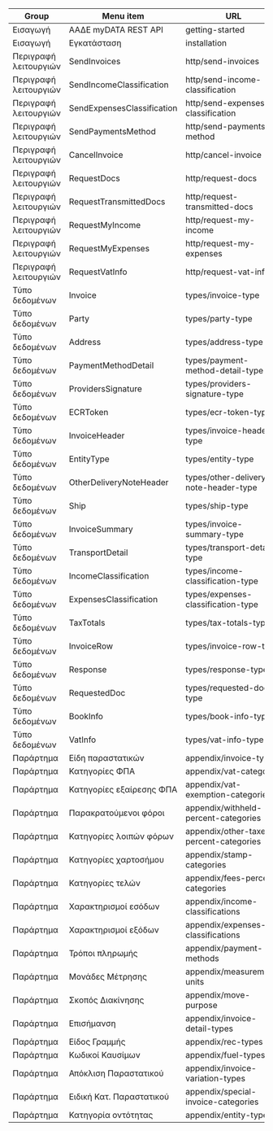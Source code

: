 | Group                 | Menu item                  | URL                                     |
|-----------------------|----------------------------|-----------------------------------------|
| Εισαγωγή              | ΑΑΔΕ myDATA REST API       | getting-started                         |
| Εισαγωγή              | Εγκατάσταση                | installation                            |
| Περιγραφή λειτουργιών | SendInvoices               | http/send-invoices                      |
| Περιγραφή λειτουργιών | SendIncomeClassification   | http/send-income-classification         |
| Περιγραφή λειτουργιών | SendExpensesClassification | http/send-expenses-classification       |
| Περιγραφή λειτουργιών | SendPaymentsMethod         | http/send-payments-method               |
| Περιγραφή λειτουργιών | CancelInvoice              | http/cancel-invoice                     |
| Περιγραφή λειτουργιών | RequestDocs                | http/request-docs                       |
| Περιγραφή λειτουργιών | RequestTransmittedDocs     | http/request-transmitted-docs           |
| Περιγραφή λειτουργιών | RequestMyIncome            | http/request-my-income                  |
| Περιγραφή λειτουργιών | RequestMyExpenses          | http/request-my-expenses                |
| Περιγραφή λειτουργιών | RequestVatInfo             | http/request-vat-info                   |
| Τύπο δεδομένων        | Invoice                    | types/invoice-type                      |
| Τύπο δεδομένων        | Party                      | types/party-type                        |
| Τύπο δεδομένων        | Address                    | types/address-type                      |
| Τύπο δεδομένων        | PaymentMethodDetail        | types/payment-method-detail-type        |
| Τύπο δεδομένων        | ProvidersSignature         | types/providers-signature-type          |
| Τύπο δεδομένων        | ECRToken                   | types/ecr-token-type                    |
| Τύπο δεδομένων        | InvoiceHeader              | types/invoice-header-type               |
| Τύπο δεδομένων        | EntityType                 | types/entity-type                       |
| Τύπο δεδομένων        | OtherDeliveryNoteHeader    | types/other-delivery-note-header-type   |
| Τύπο δεδομένων        | Ship                       | types/ship-type                         |
| Τύπο δεδομένων        | InvoiceSummary             | types/invoice-summary-type              |
| Τύπο δεδομένων        | TransportDetail            | types/transport-detail-type             |
| Τύπο δεδομένων        | IncomeClassification       | types/income-classification-type        |
| Τύπο δεδομένων        | ExpensesClassification     | types/expenses-classification-type      |
| Τύπο δεδομένων        | TaxTotals                  | types/tax-totals-type                   |
| Τύπο δεδομένων        | InvoiceRow                 | types/invoice-row-type                  |
| Τύπο δεδομένων        | Response                   | types/response-type                     |
| Τύπο δεδομένων        | RequestedDoc               | types/requested-doc-type                |
| Τύπο δεδομένων        | BookInfo                   | types/book-info-type                    |
| Τύπο δεδομένων        | VatInfo                    | types/vat-info-type                     |
| Παράρτημα             | Είδη παραστατικών          | appendix/invoice-types                  |
| Παράρτημα             | Κατηγορίες ΦΠΑ             | appendix/vat-categories                 |
| Παράρτημα             | Κατηγορίες εξαίρεσης ΦΠΑ   | appendix/vat-exemption-categories       |
| Παράρτημα             | Παρακρατούμενοι φόροι      | appendix/withheld-percent-categories    |
| Παράρτημα             | Κατηγορίες λοιπών φόρων    | appendix/other-taxes-percent-categories |
| Παράρτημα             | Κατηγορίες χαρτοσήμου      | appendix/stamp-categories               |
| Παράρτημα             | Κατηγορίες τελών           | appendix/fees-percent-categories        |
| Παράρτημα             | Χαρακτηρισμοί εσόδων       | appendix/income-classifications         |
| Παράρτημα             | Χαρακτηρισμοί εξόδων       | appendix/expenses-classifications       |
| Παράρτημα             | Τρόποι πληρωμής            | appendix/payment-methods                |
| Παράρτημα             | Μονάδες Μέτρησης           | appendix/measurement-units              |
| Παράρτημα             | Σκοπός Διακίνησης          | appendix/move-purpose                   |
| Παράρτημα             | Επισήμανση                 | appendix/invoice-detail-types           |
| Παράρτημα             | Είδος Γραμμής              | appendix/rec-types                      |
| Παράρτημα             | Κωδικοί Καυσίμων           | appendix/fuel-types                     |
| Παράρτημα             | Απόκλιση Παραστατικού      | appendix/invoice-variation-types        |
| Παράρτημα             | Ειδική Κατ. Παραστατικού   | appendix/special-invoice-categories     |
| Παράρτημα             | Κατηγορία οντότητας        | appendix/entity-types                   |

